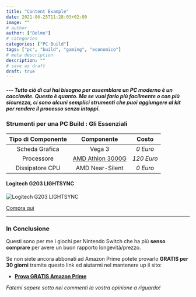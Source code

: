 ```yaml
---
title: "Content Example"
date: 2021-06-25T11:28:03+02:00
image: ""
# author
author: ["Delmo"]
# categories
categories: ["PC Build"]
tags: ["pc", "build", "gaming", "economico"]
# meta description
description: ""
# save as draft
draft: true
---
```


##### --- Tutto ciò di cui hai bisogno per assemblare un PC moderno è un cacciavite. Questo è quanto. Ma se vuoi farlo più facilmente o con più sicurezza, ci sono alcuni semplici strumenti che puoi aggiungere al kit per rendere il processo senza intoppi.

### Strumenti per una PC Build : Gli Essenziali


|           Tipo di Componente          |                       Componente                       |                    Costo                   |
|:-------------------------:|:----------------------------------------------------:|:---------------------------------------------------:|
| Scheda Grafica      | Vega 3 | *0 Euro*                          |
| Processore | [AMD Athlon 3000G](https://amzn.to/2UxVFdt)        | *120 Euro*             |
| Dissipatore CPU    | AMD Near-Silent               | *0 Euro* |

#### Logitech G203 LIGHTSYNC

<!-- Da aggiungere alle foto di cloudinary
f_auto,q_auto,w_auto/ -->

![Logitech G203 LIGHTSYNC](https://images-na.ssl-images-amazon.com/images/I/61UxfXTUyvL._AC_SL1500_.jpg)

<div class="wp-block-button is-style-outline"><a class="wp-block-button__link" href="https://amzn.to/3dfMFA9">Compra qui</a></div>

___

### In Conclusione

Questi sono per me i giochi per Nintendo Switch che ha più **senso comprare** per avere un buon rapporto longevità/prezzo.

Se non siete ancora abbonati ad Amazon Prime potete provarlo **GRATIS per 30 giorni** tramite questo link ed aiutarmi nel mantenere up il sito:

- **[Prova GRATIS Amazon Prime](https://amzn.to/3zrJKOm)**

*Fatemi sapere sotto nei commenti la vostra opinione a riguardo!*
